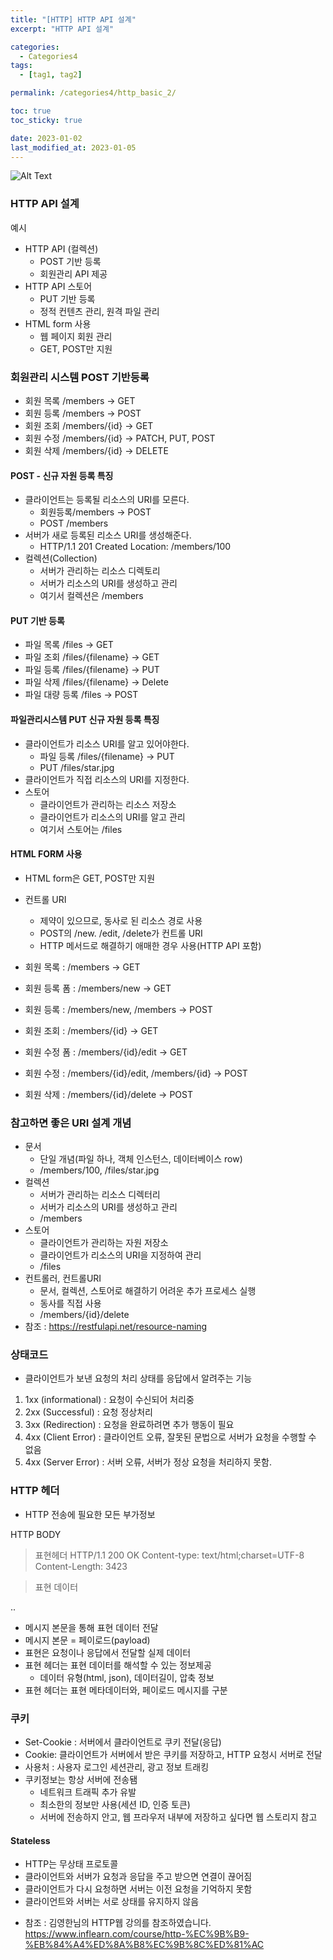 ```yaml
---
title: "[HTTP] HTTP API 설계"
excerpt: "HTTP API 설계"

categories:
  - Categories4
tags:
  - [tag1, tag2]

permalink: /categories4/http_basic_2/

toc: true
toc_sticky: true

date: 2023-01-02
last_modified_at: 2023-01-05
---
```

![Alt Text](https://tenor.com/ko/view/cat-laptop-typing-shitposting-internet-gif-5142304.gif)
### HTTP API 설계
예시
- HTTP API (컬렉션)
  - POST 기반 등록
  - 회원관리 API 제공
- HTTP API 스토어
  - PUT 기반 등록 
  - 정적 컨텐츠 관리, 원격 파일 관리
- HTML form 사용
  - 웹 페이지 회원 관리
  - GET, POST만 지원
  
### 회원관리 시스템 POST 기반등록
- 회원 목록 /members -> GET
- 회원 등록 /members -> POST
- 회원 조회 /members/{id} -> GET
- 회원 수정 /members/{id} -> PATCH, PUT, POST
- 회원 삭제 /members/{id} -> DELETE

#### POST - 신규 자원 등록 특징
- 클라이언트는 등록될 리소스의 URI를 모른다.
  - 회원등록/members -> POST
  - POST /members
- 서버가 새로 등록된 리소스 URI를 생성해준다.
  - HTTP/1.1 201 Created
    Location: /members/100
- 컬렉션(Collection)
  - 서버가 관리하는 리소스 디렉토리
  - 서버가 리소스의 URI를 생성하고 관리
  - 여기서 컬렉션은 /members

#### PUT 기반 등록
- 파일 목록 /files -> GET
- 파일 조회 /files/{filename} -> GET
- 파일 등록 /files/{filename} -> PUT
- 파일 삭제 /files/{filename} -> Delete
- 파일 대량 등록 /files -> POST

#### 파일관리시스템 PUT 신규 자원 등록 특징
- 클라이언트가 리소스 URI를 알고 있어야한다.
  - 파일 등록 /files/{filename} -> PUT
  - PUT /files/star.jpg
- 클라이언트가 직접 리소스의 URI를 지정한다.
- 스토어
  - 클라이언트가 관리하는 리소스 저장소
  - 클라이언트가 리소스의 URI를 알고 관리
  - 여기서 스토어는 /files
  
#### HTML FORM 사용
- HTML form은 GET, POST만 지원
- 컨트롤 URI
  - 제약이 있으므로, 동사로 된 리소스 경로 사용
  - POST의 /new. /edit, /delete가 컨트롤 URI
  - HTTP 메서드로 해결하기 애매한 경우 사용(HTTP API 포함)
  
- 회원 목록 : /members -> GET
- 회원 등록 폼 : /members/new -> GET
- 회원 등록 : /members/new, /members -> POST
- 회원 조회 : /members/{id} -> GET
- 회원 수정 폼 : /members/{id}/edit -> GET
- 회원 수정 : /members/{id}/edit, /members/{id} -> POST
- 회원 삭제 : /members/{id}/delete -> POST

### 참고하면 좋은 URI 설계 개념
- 문서
  - 단일 개념(파일 하나, 객체 인스턴스, 데이터베이스 row)
  - /members/100, /files/star.jpg
- 컬렉션
  - 서버가 관리하는 리소스 디렉터리
  - 서버가 리소스의 URI를 생성하고 관리
  - /members
- 스토어
   - 클라이언트가 관리하는 자원 저장소
   - 클라이언트가 리소스의 URI을 지정하여 관리
   - /files
- 컨트롤러, 컨트롤URI
   - 문서, 컬렉션, 스토어로 해결하기 어려운 추가 프로세스 실행
   - 동사를 직접 사용
   - /members/{id}/delete
- 참조 : https://restfulapi.net/resource-naming


### 상태코드
 - 클라이언트가 보낸 요청의 처리 상태를 응답에서 알려주는 기능
 1. 1xx (informational) : 요청이 수신되어 처리중
 2. 2xx (Successful) : 요청 정상처리
 3. 3xx (Redirection) : 요청을 완료하려면 추가 행동이 필요
 4. 4xx (Client Error) : 클라이언트 오류, 잘못된 문법으로 서버가 요청을 수행할 수 없음
 5. 4xx (Server Error) : 서버 오류, 서버가 정상 요청을 처리하지 못함.
 
### HTTP 헤더
- HTTP 전송에 필요한 모든 부가정보

HTTP BODY

> 표현헤더
HTTP/1.1 200 OK
Content-type: text/html;charset=UTF-8
Content-Length: 3423

>표현 데이터
<html>
  <body> .. </body>
<html>

- 메시지 본문을 통해 표현 데이터 전달
- 메시지 본문 = 페이로드(payload)
- 표현은 요청이나 응답에서 전달할 실제 데이터
- 표현 헤더는 표현 데이터를 해석할 수 있는 정보제공
  - 데이터 유형(html, json), 데이터길이, 압축 정보
- 표현 헤더는 표현 메타데이터와, 페이로드 메시지를 구분


### 쿠키
- Set-Cookie : 서버에서 클라이언트로 쿠키 전달(응답)
- Cookie: 클라이언트가 서버에서 받은 쿠키를 저장하고, HTTP 요청시 서버로 전달
- 사용처 : 사용자 로그인 세션관리, 광고 정보 트래킹
- 쿠키정보는 항상 서버에 전송됌
  - 네트워크 트래픽 추가 유발
  - 최소한의 정보만 사용(세션 ID, 인증 토큰)
  - 서버에 전송하지 안고, 웹 프라우저 내부에 저장하고 싶다면 웹 스토리지 참고
  
#### Stateless
- HTTP는 무상태 프로토콜
- 클라이언트와 서버가 요청과 응답을 주고 받으면 연결이 끊어짐
- 클라이언트가 다시 요청하면 서버는 이전 요청을 기억하지 못함
- 클라이언트와 서버는 서로 상태를 유지하지 않음
 
 
 

* 참조 : 김영한님의 HTTP웹 강의를 참조하였습니다. 
https://www.inflearn.com/course/http-%EC%9B%B9-%EB%84%A4%ED%8A%B8%EC%9B%8C%ED%81%AC
